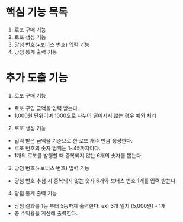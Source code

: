 # 핵심 기능 목록
1. 로또 구매 기능
2. 로또 생성 기능
3. 당첨 번호(+보너스 번호) 입력 기능
4. 당첨 통계 출력 기능

# 추가 도출 기능
1. 로또 구매 기능
- 로또 구입 금액을 입력 받는다.
- 1,000원 단위이며 1000으로 나누어 떨어지지 않는 경우 예외 처리
2. 로또 생성 기능
- 입력 받은 금액을 기준으로 한 로또 개수 만큼 생성한다.
- 로또 번호의 숫자 범위는 1~45까지이다.
- 1개의 로또를 발행할 때 중복되지 않는 6개의 숫자를 뽑는다.
3. 당첨 번호(+보너스 번호) 입력 기능
- 당첨 번호 추첨 시 중복되지 않는 숫자 6개와 보너스 번호 1개를 입력 받는다.
4. 당첨 통계 출력 기능
- 당첨 결과를 1등 부터 5등까지 출력한다. ex) 3개 일치 (5,000원) - 1개
- 총 수익률을 계산해 출력한다.